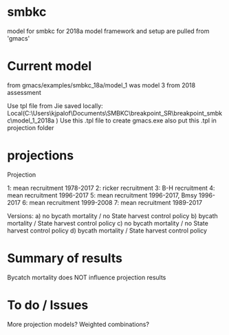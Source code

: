 # smbkc
model for smbkc for 2018a model framework and setup are pulled from 'gmacs'

# Current model 
from gmacs/examples/smbkc_18a/model_1 
was model 3 from 2018 assessment

Use tpl file from Jie  saved locally:
Local(C:\Users\kjpalof\Documents\SMBKC\breakpoint_SR\breakpoint_smbkc\model_1_2018a )
Use this .tpl file to create gmacs.exe 
also put this .tpl in projection folder

# projections

Projection 

1: mean recruitment 1978-2017
2: ricker recruitment 
3: B-H recruitment
4: mean recruitment 1996-2017
5: mean recruitment 1996-2017, Bmsy 1996-2017
6: mean recruitment 1999-2008
7: mean recruitment 1989-2017

Versions:
a) no bycath mortality / no State harvest control policy
b) bycath mortality / State harvest control policy
c) no bycath mortality / no State harvest control policy
d) bycath mortality / State harvest control policy


# Summary of results
Bycatch mortality does NOT influence projection results



# To do / Issues
More projection models?
Weighted combinations?